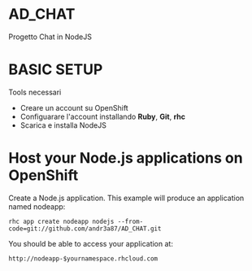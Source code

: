 AD_CHAT
=

Progetto Chat in NodeJS

# BASIC SETUP
Tools necessari

*	Creare un account su OpenShift
*	Configuarare l'account installando **Ruby**, **Git**, **rhc**
*	Scarica e installa NodeJS


# Host your Node.js applications on OpenShift
Create a Node.js application. This example will produce an application named nodeapp:

	rhc app create nodeapp nodejs --from-code=git://github.com/andr3a87/AD_CHAT.git
You should be able to access your application at:

	http://nodeapp-$yournamespace.rhcloud.com
